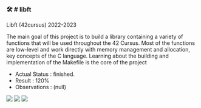 

<h3>🛠 # libft</h3>
Libft (42cursus) 2022-2023

The main goal of this project is to build a library containing a variety of functions that will be used throughout the 42 Cursus. Most of the functions are low-level and work directly with memory management and allocation, <br/> key concepts of the C language. Learning about the building and implementation of the Makefile is the core of the project


- Actual Status : finished.
- Result        : 120%
- Observations : (null)

 <p>
    <img src="https://img.shields.io/badge/score-125%20%2F%20100-success?style=for-the-badge" />
    <img src="https://img.shields.io/github/languages/count/knoxvillie/libft?style=for-the-badge&logo=" />
    <img src="https://img.shields.io/github/languages/top/knoxvillie/libft?style=for-the-badge" />
  </p>
